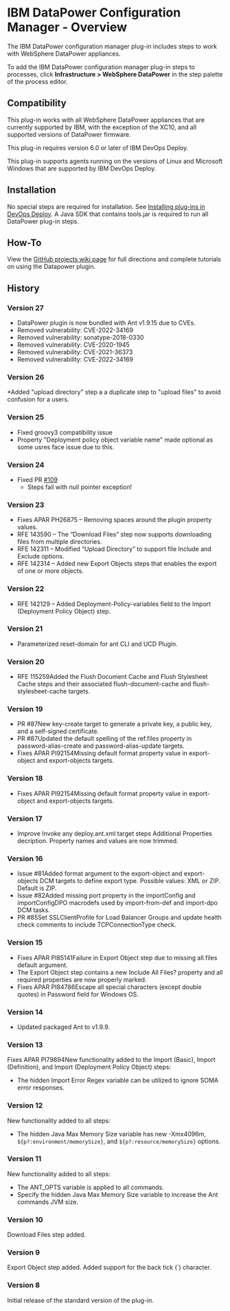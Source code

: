 
# IBM DataPower Configuration Manager - Overview

The IBM DataPower configuration manager plug-in includes steps to work with WebSphere DataPower appliances.

To add the IBM DataPower configuration manager plug-in steps to processes, click **Infrastructure > WebSphere DataPower** in the step palette of the process editor.

## Compatibility

This plug-in works with all WebSphere DataPower appliances that are currently supported by IBM, with the exception of the XC10, and all supported versions of DataPower firmware.

This plug-in requires version 6.0 or later of IBM DevOps Deploy.

This plug-in supports agents running on the versions of Linux and Microsoft Windows that are supported by IBM DevOps Deploy.

## Installation

No special steps are required for installation. See [Installing plug-ins in DevOps Deploy](https://community.ibm.com/community/user/wasdevops/blogs/laurel-dickson-bull1/2022/06/13/install-plugins "Installing plug-ins in DevOps Deploy"). A Java SDK that contains tools.jar is required to run all DataPower plug-in steps.

## How-To

View the [GitHub projects wiki page](https://github.com/ibm-datapower/datapower-configuration-manager/wiki) for full directions and complete tutorials on using the Datapower plugin.

## History

### Version 27

* DataPower plugin is now bundled with Ant v1.9.15 due to CVEs.
* Removed vulnerability: CVE-2022-34169
* Removed vulnerability: sonatype-2018-0330
* Removed vulnerability: CVE-2020-1945
* Removed vulnerability: CVE-2021-36373
* Removed vulnerability: CVE-2022-34169

### Version 26

*Added "upload directory" step a a duplicate step to "upload files" to avoid confusion for a users.

### Version 25

* Fixed groovy3 compatibility issue
* Property "Deployment policy object variable name" made optional as some usres face issue due to this.

### Version 24

* Fixed PR [#109](https://github.com/ibm-datapower/datapower-configuration-manager/issues/109)
  * Steps fail with null pointer exception!

### Version 23

* Fixes APAR PH26875 – Removing spaces around the plugin property values.
* RFE 143590 – The “Download Files” step now supports downloading files from multiple directories.
* RFE 142311 – Modified “Upload Directory” to support file Include and Exclude options.
* RFE 142314 – Added new Export Objects steps that enables the export of one or more objects.

### Version 22

* RFE 142129 – Added Deployment-Policy-variables field to the Import (Deployment Policy Object) step.

### Version 21

* Parameterized reset-domain for ant CLI and UCD Plugin.

### Version 20

* RFE 115259Added the Flush Document Cache and Flush Stylesheet Cache steps and their associated flush-document-cache and flush-stylesheet-cache targets.

### Version 19

* PR #87New key-create target to generate a private key, a public key, and a self-signed certificate.
* PR #87Updated the default spelling of the ref.files property in password-alias-create and password-alias-update targets.
* Fixes APAR PI92154Missing default format property value in export-object and export-objects targets.

### Version 18

* Fixes APAR PI92154Missing default format property value in export-object and export-objects targets.

### Version 17

* Improve Invoke any deploy.ant.xml target steps Additional Properties decription. Property names and values are now trimmed.

### Version 16

* Issue #81Added format argument to the export-object and export-objects DCM targets to define export type. Possible values: XML or ZIP. Default is ZIP.
* Issue #82Added missing port property in the importConfig and importConfigDPO macrodefs used by import-from-def and import-dpo DCM tasks.
* PR #85Set SSLClientProfile for Load Balancer Groups and update health check comments to include TCPConnectionType check.

### Version 15

* Fixes APAR PI85141Failure in Export Object step due to missing all.files default argument.
* The Export Object step contains a new Include All Files? property and all required properties are now properly marked.
* Fixes APAR PI84786Escape all special characters (except double quotes) in Password field for Windows OS.

### Version 14

* Updated packaged Ant to v1.9.9.

### Version 13

Fixes APAR PI79894New functionality added to the Import (Basic), Import (Definition), and Import (Deployment Policy Object) steps:

* The hidden Import Error Regex variable can be utilized to ignore SOMA error responses.

### Version 12

New functionality added to all steps:

* The hidden Java Max Memory Size variable has new -Xmx4096m, ``${p?:environment/memorySize}``, and ``${p?:resource/memorySize}`` options.

### Version 11

New functionality added to all steps:

* The ANT\_OPTS variable is applied to all commands.
* Specify the hidden Java Max Memory Size variable to increase the Ant commands JVM size.

### Version 10

Download Files step added.

### Version 9

Export Object step added. Added support for the back tick (`) character.

### Version 8

Initial release of the standard version of the plug-in.
